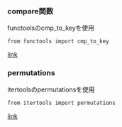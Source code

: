 ### compare関数
functoolsのcmp_to_keyを使用
```
from functools import cmp_to_key
```
[link](./compare_function.py)

### permutations
itertoolsのpermutationsを使用
```
from itertools import permutations
```
[link](./permutations.py)
